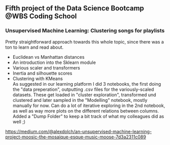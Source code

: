 ## Fifth project of the Data Science Bootcamp @WBS Coding School
### Unsupervised Machine Learning: Clustering songs for playlists


Pretty straightforward approach towards this whole topic, since there was a ton to learn and read about.
* Euclidean vs Manhattan distances
* An introduction into the Sklearn module
* Various scaler and transformers
* Inertia and silhouette scores
* Clustering with KMeans  
As suggested in our learning platform I did 3 notebooks, the first doing the "data preperation", outputting .csv files for the variously-scaled datasets.
These get loaded in "cluster exploration", transformed und clustered and later sampled in the "Modelling" notebook, mostly manually for now.
Can do a lot of iterative exploring in the 2nd notebook, as well as way more plots on the different relations between columns.
Added a "Dump Folder" to keep a bit track of what my colleagues did as well ;)

https://medium.com/@alexdolch/an-unsupervised-machine-learning-project-moosic-the-mosaique-esque-music-moose-7d3a2311c089
